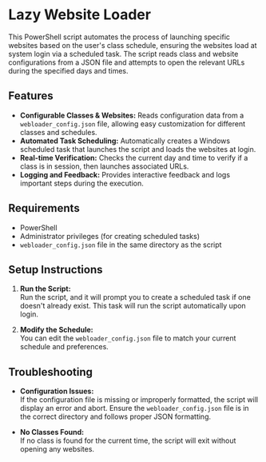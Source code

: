 # Lazy Website Loader

This PowerShell script automates the process of launching specific websites based on the user's class schedule, ensuring the websites load at system login via a scheduled task. The script reads class and website configurations from a JSON file and attempts to open the relevant URLs during the specified days and times. 

## Features

- **Configurable Classes & Websites:** Reads configuration data from a `webloader_config.json` file, allowing easy customization for different classes and schedules.
- **Automated Task Scheduling:** Automatically creates a Windows scheduled task that launches the script and loads the websites at login.
- **Real-time Verification:** Checks the current day and time to verify if a class is in session, then launches associated URLs.
- **Logging and Feedback:** Provides interactive feedback and logs important steps during the execution.

## Requirements

- PowerShell
- Administrator privileges (for creating scheduled tasks)
- `webloader_config.json` file in the same directory as the script

## Setup Instructions

1. **Run the Script:**  
   Run the script, and it will prompt you to create a scheduled task if one doesn't already exist. This task will run the script automatically upon login.

2. **Modify the Schedule:**  
   You can edit the `webloader_config.json` file to match your current schedule and preferences.

## Troubleshooting

- **Configuration Issues:**  
   If the configuration file is missing or improperly formatted, the script will display an error and abort. Ensure the `webloader_config.json` file is in the correct directory and follows proper JSON formatting.

- **No Classes Found:**  
   If no class is found for the current time, the script will exit without opening any websites.  
